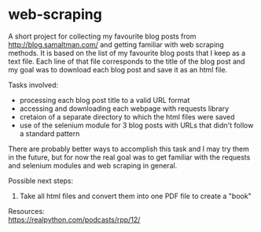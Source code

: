 # web-scraping

A short project for collecting my favourite blog posts from http://blog.samaltman.com/ and getting familiar with web scraping methods.
It is based on the list of my favourite blog posts that I keep as a text file. Each line of that file corresponds to the title of the blog post and my goal was to download each blog post and save it as an html file.

Tasks involved:
* processing each blog post title to a valid URL format
* accessing and downloading each webpage with requests library
* cretaion of a separate directory to which the html files were saved
* use of the selenium module for 3 blog posts with URLs that didn't follow a standard pattern

There are probably better ways to accomplish this task and I may try them in the future, but for now the real goal was to get familiar with the requests and selenium modules and web scraping in general.

Possible next steps:
1. Take all html files and convert them into one PDF file to create a "book"

Resources:  
https://realpython.com/podcasts/rpp/12/
